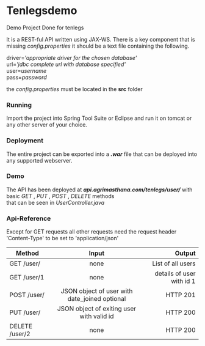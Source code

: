 # Tenlegsdemo
Demo Project Done for tenlegs

It is a REST-ful API written using JAX-WS. There is a key component that is missing *config.properties*
it should be a text file containing the following. <br>

driver=*'appropriate driver for the chosen database'*<br>
url=*'jdbc complete url with database specified'* <br>
user=*username* <br>
pass=*password* <br>

the *config.properties* must be located in the __src__ folder<br>

### Running
Import the project into Spring Tool Suite or Eclipse and run it on tomcat or any other server of your choice.<br>

### Deployment
The entire project can be exported into a **_.war_** file that can be deployed into any supported webserver.<br>

### Demo
The API has been deployed at **_api.agrimasthana.com/tenlegs/user/_** with basic _GET_ , _PUT_ , _POST_ , _DELETE_ methods <br>
that can be seen in  _UserController.java_ 

### Api-Reference
Except for GET requests all other requests need the request header 'Content-Type' to be set to 'application/json'

| Method        | Input         | Output|
| ------------- |:-------------:| -----:|
|GET /user/     | none          |List of all users |
|GET /user/1    | none          | details of user with id 1 |
|POST /user/    | JSON object of user with date_joined optional      |HTTP 201 |
|PUT /user/    | JSON object of exiting user with valid id      |HTTP 200 |
|DELETE /user/2    | none      |HTTP 200 |

